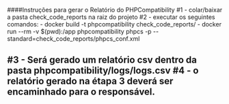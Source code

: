 ####Instruções para gerar o Relatório do PHPCompatibility
#1 - colar/baixar a pasta check_code_reports na raiz do projeto
#2 - executar os seguintes comandos:
	- docker build -t phpcompatibility check_code_reports/
	- docker run --rm -v $(pwd):/app phpcompatibility phpcs -p --standard=check_code_reports/phpcs_conf.xml

#3 - Será gerado um relatório csv dentro da pasta phpcompatibility/logs/logs.csv
#4 - o relatório gerado na étapa 3 deverá ser encaminhado para o responsável.
------------------------------------------------------------------------------
